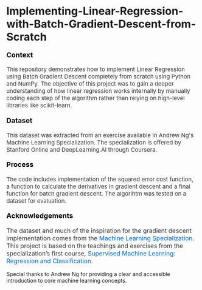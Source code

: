# Implementing-Linear-Regression-with-Batch-Gradient-Descent-from-Scratch

#### <span style="font-size: 18px; color: #000000; font-weight: bold;">Context</span>
<p style="font-size: 15px; color: #333333;">
    This repository demonstrates how to implement Linear Regression using Batch Gradient Descent completely from scratch using Python and NumPy. The objective of this project was to gain a deeper understanding of how linear regression works internally by manually coding each step of the algorithm rather than relying on high-level libraries like scikit-learn.
</p>

#### <span style="font-size: 18px; color: #000000; font-weight: bold;">Dataset</span>
<p style="font-size: 15px; color: #333333;">
    This dataset was extracted from an exercise available in Andrew Ng's Machine Learning Specialization. The specialization is offered by Stanford Online and DeepLearning.AI through Coursera.
</p>

#### <span style="font-size: 18px; color: #000000; font-weight: bold;">Process</span>
<p style="font-size: 15px; color: #333333;">
    The code includes implementation of the squared error cost function, a function to calculate the derivatives in gradient descent and a final function for batch gradient descent. The algorihtm was tested on a dataset for evaluation.
</p>

#### <span style="font-size: 18px; color: #000000; font-weight: bold;">Acknowledgements</span>
<p style="font-size: 16px; color: #333333;">
The dataset and much of the inspiration for the gradient descent implementation comes from the  <a href="https://www.coursera.org/specializations/machine-learning-introduction" target="_blank" style="color: #0066cc; text-decoration: none;">Machine Learning Specialization</a>. This project is based on the teachings and exercises from the specialization’s first course,  <a href="https://www.coursera.org/learn/machine-learning" target="_blank" style="color: #0066cc; text-decoration: none;">
Supervised Machine Learning: Regression and Classification</a>.

Special thanks to Andrew Ng for providing a clear and accessible introduction to core machine learning concepts.

</p>


